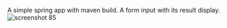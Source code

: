 A simple spring app with maven build. A form input with its result display.
![screenshot 85](https://user-images.githubusercontent.com/25546855/32789937-32a9531e-c987-11e7-80dd-1d35998436bc.png)
